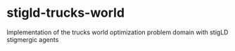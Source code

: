 # stigld-trucks-world
Implementation of the trucks world optimization problem domain with stigLD stigmergic agents 
